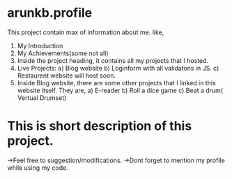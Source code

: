 # arunkb.profile
This project contain max of information about me. like,
1) My Introduction
2) My Achievements(some not all)
3) Inside the project heading, it contains all my projects that I hosted.
4) Live Projects: a) Blog website b) Loginform with all validatons in JS. c) Restaurent website will host soon.
5) Inside Blog website, there are some other projects that I linked in this website itself. They are,
    a) E-reader
    b) Roll a dice game
    c) Beat a drum( Vertual Drumset)
    
 # This is short description of this project.
 
->Feel free to suggestion/modifications.
->Dont forget to mention my profile while using my code.
